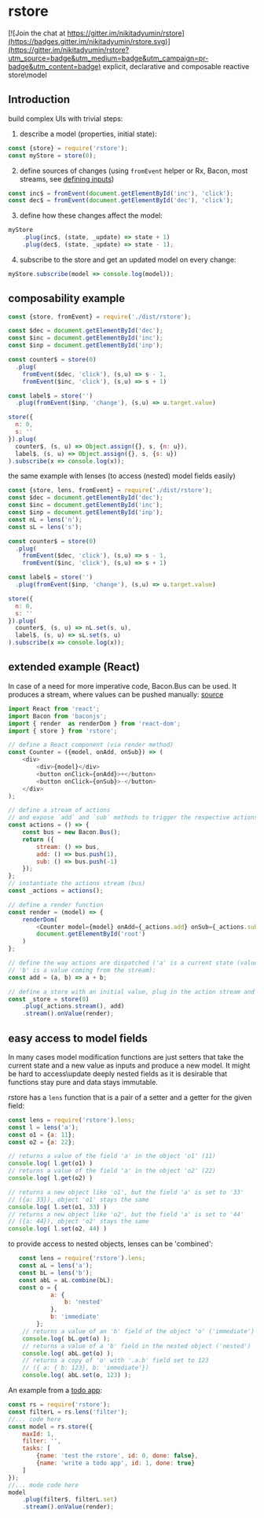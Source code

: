 # rstore

[![Join the chat at https://gitter.im/nikitadyumin/rstore](https://badges.gitter.im/nikitadyumin/rstore.svg)](https://gitter.im/nikitadyumin/rstore?utm_source=badge&utm_medium=badge&utm_campaign=pr-badge&utm_content=badge)
explicit, declarative and composable reactive store\model

## Introduction
build complex UIs with trivial steps:

1) describe a model (properties, initial state):

```javascript
const {store} = require('rstore'); 
const myStore = store(0);
```

2) define sources of changes (using `fromEvent` helper or Rx, Bacon, most streams, see [defining inputs](define_changes.md))

```javascript
const inc$ = fromEvent(document.getElementById('inc'), 'click');
const dec$ = fromEvent(document.getElementById('dec'), 'click');
```

3) define how these changes affect the model:

```javascript
myStore
    .plug(inc$, (state, _update) => state + 1)
    .plug(dec$, (state, _update) => state - 1);
```

4) subscribe to the store and get an updated model on every change:

```javascript
myStore.subscribe(model => console.log(model));
```

## composability example
```javascript
const {store, fromEvent} = require('./dist/rstore');

const $dec = document.getElementById('dec');
const $inc = document.getElementById('inc');
const $inp = document.getElementById('inp');

const counter$ = store(0)
  .plug(
    fromEvent($dec, 'click'), (s,u) => s - 1,
    fromEvent($inc, 'click'), (s,u) => s + 1)

const label$ = store('')
  .plug(fromEvent($inp, 'change'), (s,u) => u.target.value)

store({
  n: 0,
  s: ''
}).plug(
  counter$, (s, u) => Object.assign({}, s, {n: u}),
  label$, (s, u) => Object.assign({}, s, {s: u})
).subscribe(x => console.log(x));
```

the same example with lenses (to access (nested) model fields easily)
```javascript
const {store, lens, fromEvent} = require('./dist/rstore');
const $dec = document.getElementById('dec');
const $inc = document.getElementById('inc');
const $inp = document.getElementById('inp');
const nL = lens('n');
const sL = lens('s');

const counter$ = store(0)
  .plug(
    fromEvent($dec, 'click'), (s,u) => s - 1,
    fromEvent($inc, 'click'), (s,u) => s + 1)

const label$ = store('')
  .plug(fromEvent($inp, 'change'), (s,u) => u.target.value)

store({
  n: 0,
  s: ''
}).plug(
  counter$, (s, u) => nL.set(s, u),
  label$, (s, u) => sL.set(s, u)
).subscribe(x => console.log(x));
```

## extended example (React)
In case of a need for more imperative code, Bacon.Bus can be used. It produces a stream, where values can be pushed manually:
[source](https://github.com/nikitadyumin/rstore/blob/master/examples/counter-react/src/index.js)

```javascript
import React from 'react';
import Bacon from 'baconjs';
import { render  as renderDom } from 'react-dom';
import { store } from 'rstore';

// define a React component (via render method)
const Counter = ({model, onAdd, onSub}) => (
    <div>
        <div>{model}</div>
        <button onClick={onAdd}>+</button>
        <button onClick={onSub}>-</button>
    </div>
);

// define a stream of actions 
// and expose `add` and `sub` methods to trigger the respective actions
const actions = () => {
    const bus = new Bacon.Bus();
    return ({
        stream: () => bus,
        add: () => bus.push(1),
        sub: () => bus.push(-1)
    });
};
// instantiate the actions stream (bus)
const _actions = actions();

// define a render function
const render = (model) => {
    renderDom(
        <Counter model={model} onAdd={_actions.add} onSub={_actions.sub}/>,
        document.getElementById('root')
    )
};

// define the way actions are dispatched ('a' is a current state (value), 
// 'b' is a value coming from the stream):
const add = (a, b) => a + b;

// define a store with an initial value, plug in the action stream and point to a render function
const _store = store(0)
    .plug(_actions.stream(), add)
    .stream().onValue(render);
```

## easy access to model fields
In many cases model modification functions are just setters that take the current state and a new value as inputs and produce a new model. It might be hard to access\update deeply nested fields as it is desirable that functions stay pure and data stays immutable.

rstore has a `lens` function that is a pair of a setter and a getter for the given field:
```javascript
const lens = require('rstore').lens;
const l = lens('a');
const o1 = {a: 11};
const o2 = {a: 22};

// returns a value of the field 'a' in the object 'o1' (11)
console.log( l.get(o1) ) 
// returns a value of the field 'a' in the object 'o2' (22)
console.log( l.get(o2) ) 

// returns a new object like 'o1', but the field 'a' is set to '33' 
// ({a: 33}), object 'o1' stays the same
console.log( l.set(o1, 33) ) 
// returns a new object like 'o2', but the field 'a' is set to '44' 
// ({a: 44}), object 'o2' stays the same
console.log( l.set(o2, 44) ) 
```
to provide access to nested objects, lenses can be 'combined':
```javascript
   const lens = require('rstore').lens;
   const aL = lens('a');
   const bL = lens('b');
   const abL = aL.combine(bL);
   const o = {
            a: {
                b: 'nested'
            },
            b: 'immediate'
        };
    // returns a value of an 'b' field of the object 'o' ('immediate')
    console.log( bL.get(o) ); 
    // returns a value of a 'b' field in the nested object ('nested')
    console.log( abL.get(o) ); 
    // returns a copy of 'o' with '.a.b' field set to 123 
    // ({ a: { b: 123}, b: 'immediate'})
    console.log( abL.set(o, 123) ); 
```
An example from a [todo app](https://github.com/nikitadyumin/rstore/tree/master/examples/todo):
```javascript
const rs = require('rstore');
const filterL = rs.lens('filter');
//... code here
const model = rs.store({
    maxId: 1,
    filter: '',
    tasks: [
        {name: 'test the rstore', id: 0, done: false},
        {name: 'write a todo app', id: 1, done: true}
    ]
});
//... mode code here
model
    .plug(filter$, filterL.set)
    .stream().onValue(render);
```
